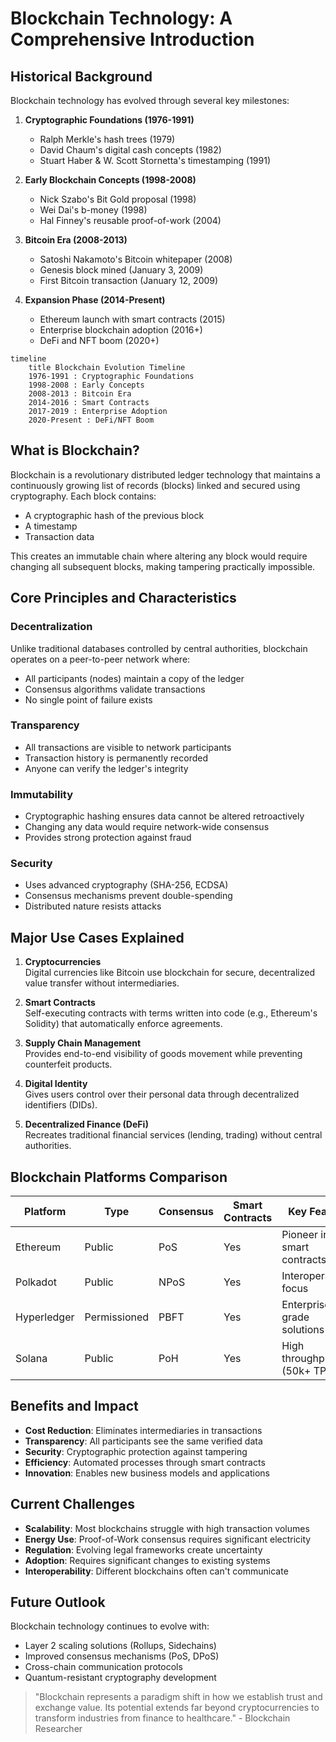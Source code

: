 # Blockchain Technology: A Comprehensive Introduction

## Historical Background

Blockchain technology has evolved through several key milestones:

1. **Cryptographic Foundations (1976-1991)**
   - Ralph Merkle's hash trees (1979)
   - David Chaum's digital cash concepts (1982)
   - Stuart Haber & W. Scott Stornetta's timestamping (1991)

2. **Early Blockchain Concepts (1998-2008)**
   - Nick Szabo's Bit Gold proposal (1998)
   - Wei Dai's b-money (1998)
   - Hal Finney's reusable proof-of-work (2004)

3. **Bitcoin Era (2008-2013)**
   - Satoshi Nakamoto's Bitcoin whitepaper (2008)
   - Genesis block mined (January 3, 2009)
   - First Bitcoin transaction (January 12, 2009)

4. **Expansion Phase (2014-Present)**
   - Ethereum launch with smart contracts (2015)
   - Enterprise blockchain adoption (2016+)
   - DeFi and NFT boom (2020+)

```mermaid
timeline
    title Blockchain Evolution Timeline
    1976-1991 : Cryptographic Foundations
    1998-2008 : Early Concepts
    2008-2013 : Bitcoin Era
    2014-2016 : Smart Contracts
    2017-2019 : Enterprise Adoption
    2020-Present : DeFi/NFT Boom
```

## What is Blockchain?
Blockchain is a revolutionary distributed ledger technology that maintains a continuously growing list of records (blocks) linked and secured using cryptography. Each block contains:
- A cryptographic hash of the previous block
- A timestamp
- Transaction data

This creates an immutable chain where altering any block would require changing all subsequent blocks, making tampering practically impossible.

## Core Principles and Characteristics

### Decentralization
Unlike traditional databases controlled by central authorities, blockchain operates on a peer-to-peer network where:
- All participants (nodes) maintain a copy of the ledger
- Consensus algorithms validate transactions
- No single point of failure exists

### Transparency
- All transactions are visible to network participants
- Transaction history is permanently recorded
- Anyone can verify the ledger's integrity

### Immutability
- Cryptographic hashing ensures data cannot be altered retroactively
- Changing any data would require network-wide consensus
- Provides strong protection against fraud

### Security
- Uses advanced cryptography (SHA-256, ECDSA)
- Consensus mechanisms prevent double-spending
- Distributed nature resists attacks

## Major Use Cases Explained

1. **Cryptocurrencies**  
   Digital currencies like Bitcoin use blockchain for secure, decentralized value transfer without intermediaries.

2. **Smart Contracts**  
   Self-executing contracts with terms written into code (e.g., Ethereum's Solidity) that automatically enforce agreements.

3. **Supply Chain Management**  
   Provides end-to-end visibility of goods movement while preventing counterfeit products.

4. **Digital Identity**  
   Gives users control over their personal data through decentralized identifiers (DIDs).

5. **Decentralized Finance (DeFi)**  
   Recreates traditional financial services (lending, trading) without central authorities.

## Blockchain Platforms Comparison

| Platform       | Type          | Consensus     | Smart Contracts | Key Feature                     |
|----------------|---------------|---------------|-----------------|---------------------------------|
| Ethereum       | Public        | PoS           | Yes             | Pioneer in smart contracts      |
| Polkadot       | Public        | NPoS          | Yes             | Interoperability focus          |
| Hyperledger    | Permissioned  | PBFT          | Yes             | Enterprise-grade solutions      |
| Solana         | Public        | PoH           | Yes             | High throughput (50k+ TPS)      |

## Benefits and Impact

- **Cost Reduction**: Eliminates intermediaries in transactions
- **Transparency**: All participants see the same verified data
- **Security**: Cryptographic protection against tampering
- **Efficiency**: Automated processes through smart contracts
- **Innovation**: Enables new business models and applications

## Current Challenges

- **Scalability**: Most blockchains struggle with high transaction volumes
- **Energy Use**: Proof-of-Work consensus requires significant electricity
- **Regulation**: Evolving legal frameworks create uncertainty
- **Adoption**: Requires significant changes to existing systems
- **Interoperability**: Different blockchains often can't communicate

## Future Outlook

Blockchain technology continues to evolve with:
- Layer 2 scaling solutions (Rollups, Sidechains)
- Improved consensus mechanisms (PoS, DPoS)
- Cross-chain communication protocols
- Quantum-resistant cryptography development

> "Blockchain represents a paradigm shift in how we establish trust and exchange value. Its potential extends far beyond cryptocurrencies to transform industries from finance to healthcare." - Blockchain Researcher
